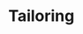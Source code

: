 <!-- TITLE: Tailoring -->
<!-- SUBTITLE: The hobby of choice for budding fashionistas -->

# Tailoring